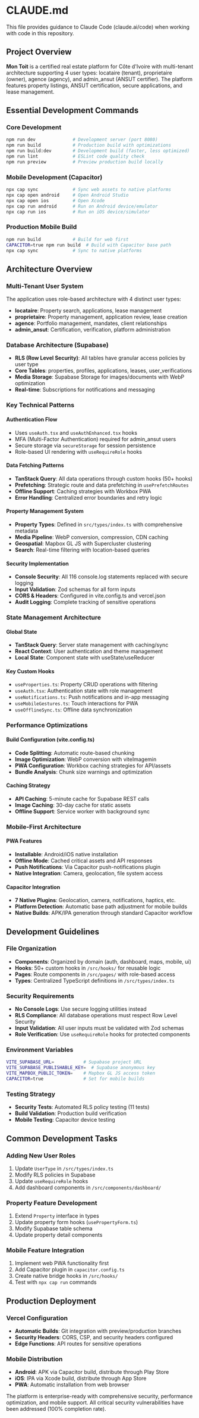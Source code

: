 # CLAUDE.md

This file provides guidance to Claude Code (claude.ai/code) when working with code in this repository.

## Project Overview

**Mon Toit** is a certified real estate platform for Côte d'Ivoire with multi-tenant architecture supporting 4 user types: locataire (tenant), proprietaire (owner), agence (agency), and admin_ansut (ANSUT certifier). The platform features property listings, ANSUT certification, secure applications, and lease management.

## Essential Development Commands

### Core Development
```bash
npm run dev              # Development server (port 8080)
npm run build            # Production build with optimizations
npm run build:dev        # Development build (faster, less optimized)
npm run lint             # ESLint code quality check
npm run preview          # Preview production build locally
```

### Mobile Development (Capacitor)
```bash
npx cap sync             # Sync web assets to native platforms
npx cap open android     # Open Android Studio
npx cap open ios         # Open Xcode
npx cap run android      # Run on Android device/emulator
npx cap run ios          # Run on iOS device/simulator
```

### Production Mobile Build
```bash
npm run build            # Build for web first
CAPACITOR=true npm run build  # Build with Capacitor base path
npx cap sync             # Sync to native platforms
```

## Architecture Overview

### Multi-Tenant User System
The application uses role-based architecture with 4 distinct user types:
- **locataire**: Property search, applications, lease management
- **proprietaire**: Property management, application review, lease creation
- **agence**: Portfolio management, mandates, client relationships
- **admin_ansut**: Certification, verification, platform administration

### Database Architecture (Supabase)
- **RLS (Row Level Security)**: All tables have granular access policies by user type
- **Core Tables**: properties, profiles, applications, leases, user_verifications
- **Media Storage**: Supabase Storage for images/documents with WebP optimization
- **Real-time**: Subscriptions for notifications and messaging

### Key Technical Patterns

#### Authentication Flow
- Uses `useAuth.tsx` and `useAuthEnhanced.tsx` hooks
- MFA (Multi-Factor Authentication) required for admin_ansut users
- Secure storage via `secureStorage` for session persistence
- Role-based UI rendering with `useRequireRole` hooks

#### Data Fetching Patterns
- **TanStack Query**: All data operations through custom hooks (50+ hooks)
- **Prefetching**: Strategic route and data prefetching in `usePrefetchRoutes`
- **Offline Support**: Caching strategies with Workbox PWA
- **Error Handling**: Centralized error boundaries and retry logic

#### Property Management System
- **Property Types**: Defined in `src/types/index.ts` with comprehensive metadata
- **Media Pipeline**: WebP conversion, compression, CDN caching
- **Geospatial**: Mapbox GL JS with Supercluster clustering
- **Search**: Real-time filtering with location-based queries

#### Security Implementation
- **Console Security**: All 116 console.log statements replaced with secure logging
- **Input Validation**: Zod schemas for all form inputs
- **CORS & Headers**: Configured in vite.config.ts and vercel.json
- **Audit Logging**: Complete tracking of sensitive operations

### State Management Architecture

#### Global State
- **TanStack Query**: Server state management with caching/sync
- **React Context**: User authentication and theme management
- **Local State**: Component state with useState/useReducer

#### Key Custom Hooks
- `useProperties.ts`: Property CRUD operations with filtering
- `useAuth.tsx`: Authentication state with role management
- `useNotifications.ts`: Push notifications and in-app messaging
- `useMobileGestures.ts`: Touch interactions for PWA
- `useOfflineSync.ts`: Offline data synchronization

### Performance Optimizations

#### Build Configuration (vite.config.ts)
- **Code Splitting**: Automatic route-based chunking
- **Image Optimization**: WebP conversion with viteImagemin
- **PWA Configuration**: Workbox caching strategies for API/assets
- **Bundle Analysis**: Chunk size warnings and optimization

#### Caching Strategy
- **API Caching**: 5-minute cache for Supabase REST calls
- **Image Caching**: 30-day cache for static assets
- **Offline Support**: Service worker with background sync

### Mobile-First Architecture

#### PWA Features
- **Installable**: Android/iOS native installation
- **Offline Mode**: Cached critical assets and API responses
- **Push Notifications**: Via Capacitor push-notifications plugin
- **Native Integration**: Camera, geolocation, file system access

#### Capacitor Integration
- **7 Native Plugins**: Geolocation, camera, notifications, haptics, etc.
- **Platform Detection**: Automatic base path adjustment for mobile builds
- **Native Builds**: APK/IPA generation through standard Capacitor workflow

## Development Guidelines

### File Organization
- **Components**: Organized by domain (auth, dashboard, maps, mobile, ui)
- **Hooks**: 50+ custom hooks in `/src/hooks/` for reusable logic
- **Pages**: Route components in `/src/pages/` with role-based access
- **Types**: Centralized TypeScript definitions in `/src/types/index.ts`

### Security Requirements
- **No Console Logs**: Use secure logging utilities instead
- **RLS Compliance**: All database operations must respect Row Level Security
- **Input Validation**: All user inputs must be validated with Zod schemas
- **Role Verification**: Use `useRequireRole` hooks for protected components

### Environment Variables
```bash
VITE_SUPABASE_URL=           # Supabase project URL
VITE_SUPABASE_PUBLISHABLE_KEY=  # Supabase anonymous key
VITE_MAPBOX_PUBLIC_TOKEN=    # Mapbox GL JS access token
CAPACITOR=true               # Set for mobile builds
```

### Testing Strategy
- **Security Tests**: Automated RLS policy testing (11 tests)
- **Build Validation**: Production build verification
- **Mobile Testing**: Capacitor device testing

## Common Development Tasks

### Adding New User Roles
1. Update `UserType` in `/src/types/index.ts`
2. Modify RLS policies in Supabase
3. Update `useRequireRole` hooks
4. Add dashboard components in `/src/components/dashboard/`

### Property Feature Development
1. Extend `Property` interface in types
2. Update property form hooks (`usePropertyForm.ts`)
3. Modify Supabase table schema
4. Update property detail components

### Mobile Feature Integration
1. Implement web PWA functionality first
2. Add Capacitor plugin in `capacitor.config.ts`
3. Create native bridge hooks in `/src/hooks/`
4. Test with `npx cap run` commands

## Production Deployment

### Vercel Configuration
- **Automatic Builds**: Git integration with preview/production branches
- **Security Headers**: CORS, CSP, and security headers configured
- **Edge Functions**: API routes for sensitive operations

### Mobile Distribution
- **Android**: APK via Capacitor build, distribute through Play Store
- **iOS**: IPA via Xcode build, distribute through App Store
- **PWA**: Automatic installation from web browser

The platform is enterprise-ready with comprehensive security, performance optimization, and mobile support. All critical security vulnerabilities have been addressed (100% completion rate).